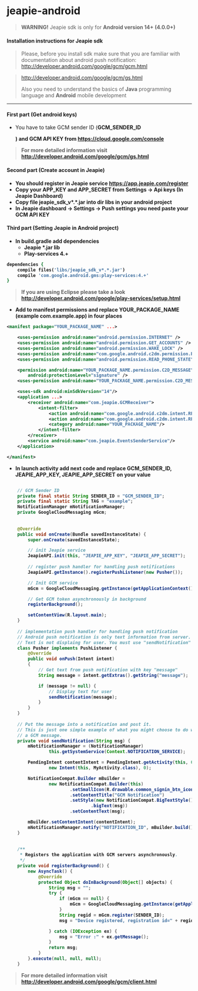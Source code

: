 jeapie-android
==============

> <b>WARNING!</b> Jeapie sdk is only for <b>Android version 14+ (4.0.0+)</b>

#### Installation instructions for Jeapie sdk

> Please, before you install sdk make sure that you are familiar with documentation about android push notification:
> http://developer.android.com/google/gcm/gcm.html

> http://developer.android.com/google/gcm/gs.html
>
> Also you need to understand the basics of <b>Java</b> programming language and <b>Android</b> mobile development

---

#### First part (Get android keys)

* You have to take GCM sender ID (<b>GCM_SENDER_ID</p>) and <b>GCM API KEY</b> from https://cloud.google.com/console

> For more detailed information visit http://developer.android.com/google/gcm/gs.html

#### Second part (Create account in Jeapie)


* You should register in Jeapie service  https://app.jeapie.com/register
* Copy your <b>APP_KEY</b> and <b>APP_SECRET</b> from Settings -> Api keys (In Jeapie Dashboard)
* Copy file jeapie_sdk_v*.*.jar into dir libs in your android project
* In Jeapie dashboard -> Settings -> Push settings you need paste your <b>GCM API KEY</b>

#### Third part (Setting Jeapie in Android project)

* In build.gradle add dependencies
  * Jeapie *.jar lib
  * Play-services 4.+

```ruby
dependencies {
    compile files('libs/jeapie_sdk_v*.*.jar')
    compile 'com.google.android.gms:play-services:4.+'
}
```
> If you are using <b>Eclipse</b> please take a look http://developer.android.com/google/play-services/setup.html


* Add to manifest permissions and replace <b>YOUR_PACKAGE_NAME</b> (example com.example.app) in four places

```xml
<manifest package="YOUR_PACKAGE_NAME" ...>

    <uses-permission android:name="android.permission.INTERNET" />
    <uses-permission android:name="android.permission.GET_ACCOUNTS" />
    <uses-permission android:name="android.permission.WAKE_LOCK" />
    <uses-permission android:name="com.google.android.c2dm.permission.RECEIVE" />
    <uses-permission android:name="android.permission.READ_PHONE_STATE"/>

    <permission android:name="YOUR_PACKAGE_NAME.permission.C2D_MESSAGE"
        android:protectionLevel="signature" />
    <uses-permission android:name="YOUR_PACKAGE_NAME.permission.C2D_MESSAGE" />

    <uses-sdk android:minSdkVersion="14"/>
    <application ...>
        <receiver android:name="com.jeapie.GCMReceiver">
            <intent-filter>
                <action android:name="com.google.android.c2dm.intent.RECEIVE"/>
                <action android:name="com.google.android.c2dm.intent.REGISTRATION"/>
                <category android:name="YOUR_PACKAGE_NAME"/>
            </intent-filter>
        </receiver>
        <service android:name="com.jeapie.EventsSenderService"/>
    </application>

</manifest>
```

* In launch activity add next code and replace GCM_SENDER_ID, JEAPIE_APP_KEY, JEAPIE_APP_SECRET on your value

```java

    // GCM Sender ID
    private final static String SENDER_ID = "GCM_SENDER_ID";
    private final static String TAG = "example";
    NotificationManager mNotificationManager;
    private GoogleCloudMessaging mGcm;
    
    
    @Override
    public void onCreate(Bundle savedInstanceState) {
        super.onCreate(savedInstanceState);

        // init Jeapie service
        JeapieAPI.init(this, "JEAPIE_APP_KEY", "JEAPIE_APP_SECRET");
        
        // register push handler for handling push notifications
        JeapieAPI.getInstance().registerPushListener(new Pusher());

        // Init GCM service
        mGcm = GoogleCloudMessaging.getInstance(getApplicationContext());

        // Get GCM token asynchronously in background
        registerBackground();

        setContentView(R.layout.main);
    }
    
    // implementation push handler for handling push notification
    // Android push notification is only text information from server. 
    // Text is not displaing for user. You must use "sendNotification" method
    class Pusher implements PushListener {
        @Override
        public void onPush(Intent intent)
        {
            // Get text from push notification with key "message"
            String message = intent.getExtras().getString("message");

            if (message != null) {
                // Display text for user
                sendNotification(message);
            }
        }
    }
    
    // Put the message into a notification and post it.
    // This is just one simple example of what you might choose to do with
    // a GCM message.
    private void sendNotification(String msg) {
        mNotificationManager = (NotificationManager)
                this.getSystemService(Context.NOTIFICATION_SERVICE);

        PendingIntent contentIntent = PendingIntent.getActivity(this, 0,
                new Intent(this, MyActivity.class), 0);

        NotificationCompat.Builder mBuilder =
                new NotificationCompat.Builder(this)
                        .setSmallIcon(R.drawable.common_signin_btn_icon_dark)
                        .setContentTitle("GCM Notification")
                        .setStyle(new NotificationCompat.BigTextStyle()
                                .bigText(msg))
                        .setContentText(msg);

        mBuilder.setContentIntent(contentIntent);
        mNotificationManager.notify("NOTIFICATION_ID", mBuilder.build());
    }
    
    
    /**
     * Registers the application with GCM servers asynchronously.
     */
    private void registerBackground() {
        new AsyncTask() {
            @Override
            protected Object doInBackground(Object[] objects) {
                String msg = "";
                try {
                    if (mGcm == null) {
                        mGcm = GoogleCloudMessaging.getInstance(getApplicationContext());
                    }
                    String regid = mGcm.register(SENDER_ID);
                    msg = "Device registered, registration id=" + regid;

                } catch (IOException ex) {
                    msg = "Error :" + ex.getMessage();
                }
                return msg;
            }
        }.execute(null, null, null);
    }
```
> For more detailed information visit http://developer.android.com/google/gcm/client.html
